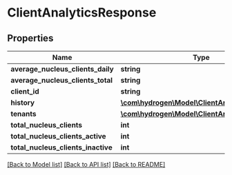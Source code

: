 # ClientAnalyticsResponse

## Properties
Name | Type | Description | Notes
------------ | ------------- | ------------- | -------------
**average_nucleus_clients_daily** | **string** |  | [optional] 
**average_nucleus_clients_total** | **string** |  | [optional] 
**client_id** | **string** |  | [optional] 
**history** | [**\com\hydrogen\Model\ClientAnalyticsHistory[]**](ClientAnalyticsHistory.md) |  | [optional] 
**tenants** | [**\com\hydrogen\Model\ClientAnalyticsTenants[]**](ClientAnalyticsTenants.md) |  | [optional] 
**total_nucleus_clients** | **int** |  | [optional] 
**total_nucleus_clients_active** | **int** |  | [optional] 
**total_nucleus_clients_inactive** | **int** |  | [optional] 

[[Back to Model list]](../README.md#documentation-for-models) [[Back to API list]](../README.md#documentation-for-api-endpoints) [[Back to README]](../README.md)


